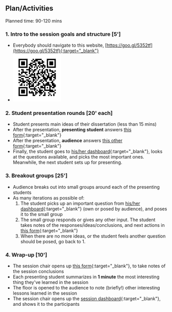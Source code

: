 ## Plan/Activities

Planned time: 90-120 mins


### 1. Intro to the session goals and structure **[5']**
* Everybody should navigate to this website, [https://goo.gl/5352tf](https://goo.gl/5352tf){:target="_blank"}
* ![... or scan this!](assets/qr.png)

### 2. Student presentation rounds **[20' each]**
* Student presents main ideas of their dissertation (less than 15 mins)
* After the presentation, **presenting student** answers [this form](https://docs.google.com/forms/d/e/1FAIpQLScF7L6UAloAZq8RuowmxDc8ZKPw8MdKAnTUrXhYNJnwQ8MhLA/viewform){:target="_blank"}
* After the presentation, **audience** answers [this other form](https://docs.google.com/forms/d/e/1FAIpQLSdB-CaII5luEVMCWvp9A572xy4-603r5EMyW3l8_zPE7wtMBw/viewform){:target="_blank"}
* Finally, the student goes to [his/her dashboard](){:target="_blank"}, looks at the questions available, and picks the most important ones. Meanwhile, the next student sets up for presenting.

### 3. Breakout groups **[25']**
* Audience breaks out into small groups around each of the presenting students
* As many iterations as possible of:
    1. The student picks up an important question from [his/her dashboard](){:target="_blank"} (own or posed by audience), and poses it to the small group
    2. The small group responds or gives any other input. The student takes notes of the responses/ideas/conclusions, and next actions in [this form](https://docs.google.com/forms/d/e/1FAIpQLSfOiyrAIcaqDm1N94DPmqZLvMIfTSshyje0i05TFO1aAdX1Yw/viewform){:target="_blank"}
    3. When there are no more ideas, or the student feels another question should be posed, go back to 1.

### 4. Wrap-up **[10']**
* The session chair opens up [this form](https://docs.google.com/forms/d/e/1FAIpQLScn6q28mRCEvfI22xU_dxudZwwsjmsNb03IC1sXNE-RZxj8Sg/viewform){:target="_blank"}, to take notes of the session conclusions
* Each presenting student summarizes in **1 minute** the most interesting thing they've learned in the session
* The floor is opened to the audience to note (briefly!) other interesting lessons learned in the session
* The session chair opens up the [session dashboard](){:target="_blank"}, and shows it to the participants
